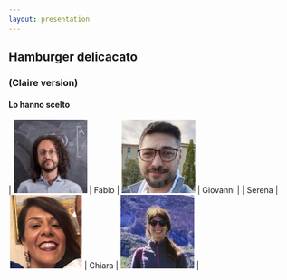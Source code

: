 ```yaml
---
layout: presentation
---
```


## Hamburger delicacato
### (Claire version)
#### Lo hanno scelto

| ![Fabio](./images/Fabio.jpg) | Fabio | ![Giovanni](./images/Giovanni.jpg) | Giovanni |
|  Serena | ![Serena](./images/Serena.jpg) | Chiara | ![Chiara](./images/Chiara.jpg) | 
